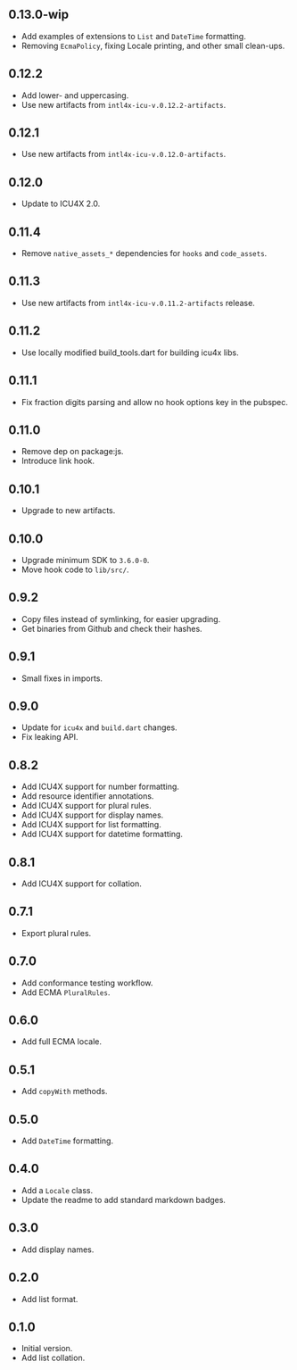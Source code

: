 ## 0.13.0-wip

- Add examples of extensions to `List` and `DateTime` formatting.
- Removing `EcmaPolicy`, fixing Locale printing, and other small clean-ups.

## 0.12.2

- Add lower- and uppercasing.
- Use new artifacts from `intl4x-icu-v.0.12.2-artifacts`.

## 0.12.1

- Use new artifacts from `intl4x-icu-v.0.12.0-artifacts`.

## 0.12.0

- Update to ICU4X 2.0.

## 0.11.4

- Remove `native_assets_*` dependencies for `hooks` and `code_assets`.

## 0.11.3

- Use new artifacts from `intl4x-icu-v.0.11.2-artifacts` release.

## 0.11.2

- Use locally modified build_tools.dart for building icu4x libs.

## 0.11.1

- Fix fraction digits parsing and allow no hook options key in the pubspec.

## 0.11.0

- Remove dep on package:js.
- Introduce link hook.

## 0.10.1

- Upgrade to new artifacts.

## 0.10.0

- Upgrade minimum SDK to `3.6.0-0`.
- Move hook code to `lib/src/`.

## 0.9.2

- Copy files instead of symlinking, for easier upgrading.
- Get binaries from Github and check their hashes.

## 0.9.1

- Small fixes in imports.

## 0.9.0

- Update for `icu4x` and `build.dart` changes.
- Fix leaking API.

## 0.8.2

- Add ICU4X support for number formatting.
- Add resource identifier annotations.
- Add ICU4X support for plural rules.
- Add ICU4X support for display names.
- Add ICU4X support for list formatting.
- Add ICU4X support for datetime formatting.

## 0.8.1

- Add ICU4X support for collation.

## 0.7.1

- Export plural rules.

## 0.7.0

- Add conformance testing workflow.
- Add ECMA `PluralRules`.

## 0.6.0

- Add full ECMA locale.

## 0.5.1

- Add `copyWith` methods.

## 0.5.0

- Add `DateTime` formatting.

## 0.4.0

- Add a `Locale` class.
- Update the readme to add standard markdown badges.

## 0.3.0

- Add display names.

## 0.2.0

- Add list format.

## 0.1.0

- Initial version.
- Add list collation.
